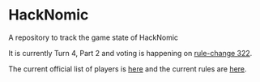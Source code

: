 HackNomic
=========

A repository to track the game state of HackNomic

It is currently Turn 4, Part 2 and voting is happening on [rule-change 322](https://github.com/jameseb7/HackNomic/blob/master/rule-changes/rule-change-322.md).

The current official list of players is [here](https://github.com/jameseb7/HackNomic/blob/master/players.md) and the current rules are [here](https://github.com/jameseb7/HackNomic/blob/master/rules.md).
